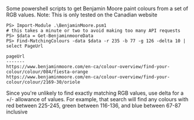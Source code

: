 Some powershell scripts to get Benjamin Moore paint colours from a set of RGB values. Note: This is only tested on the Canadian website

```
PS> Import-Module .\BenjaminMoore.psm1
# this takes a minute or two to avoid making too many API requests
PS> $data = Get-BenjaminmooreData
PS> Find-MatchingColours -data $data -r 235 -b 77 -g 126 -delta 10 | select PageUrl

pageUrl                                                                                      
-------                                                                                      
https://www.benjaminmoore.com/en-ca/colour-overview/find-your-colour/colour/084/fiesta-orange
https://www.benjaminmoore.com/en-ca/colour-overview/find-your-colour/colour/2169-30/oriole
```

Since you're unlikely to find exactly matching RGB values, use delta for a +/- allowance of values. For example, that search will find any
colours with red between 225-245, green between 116-136, and blue between 67-87 inclusive